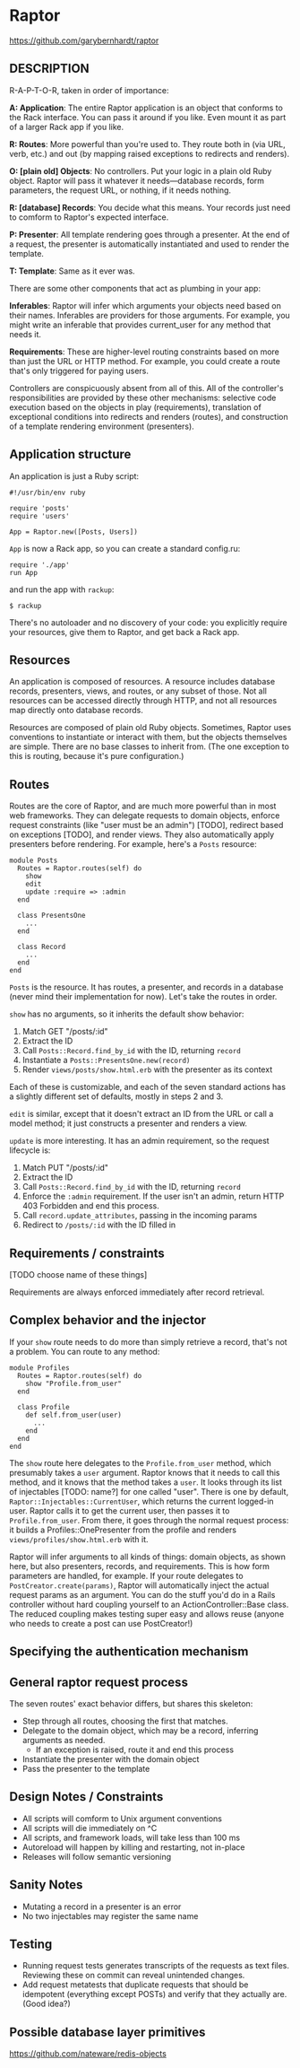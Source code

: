 # Raptor

https://github.com/garybernhardt/raptor

## DESCRIPTION

R-A-P-T-O-R, taken in order of importance:

**A: Application**: The entire Raptor application is an object that conforms to the Rack interface. You can pass it around if you like. Even mount it as part of a larger Rack app if you like.

**R: Routes**: More powerful than you're used to. They route both in (via URL, verb, etc.) and out (by mapping raised exceptions to redirects and renders).

**O: [plain old] Objects**: No controllers. Put your logic in a plain old Ruby object. Raptor will pass it whatever it needs&mdash;database records, form parameters, the request URL, or nothing, if it needs nothing.

**R: [database] Records**: You decide what this means. Your records just need to comform to Raptor's expected interface.

**P: Presenter**: All template rendering goes through a presenter. At the end of a request, the presenter is automatically instantiated and used to render the template.

**T: Template**: Same as it ever was.

There are some other components that act as plumbing in your app:

**Inferables**: Raptor will infer which arguments your objects need based on their names. Inferables are providers for those arguments. For example, you might write an inferable that provides current\_user for any method that needs it.

**Requirements**: These are higher-level routing constraints based on more than just the URL or HTTP method. For example, you could create a route that's only triggered for paying users.

Controllers are conspicuously absent from all of this. All of the controller's responsibilities are provided by these other mechanisms: selective code execution based on the objects in play (requirements), translation of exceptional conditions into redirects and renders (routes), and construction of a template rendering environment (presenters).

## Application structure

An application is just a Ruby script:

    #!/usr/bin/env ruby

    require 'posts'
    require 'users'

    App = Raptor.new([Posts, Users])

`App` is now a Rack app, so you can create a standard config.ru:

    require './app'
    run App

and run the app with `rackup`:

    $ rackup

There's no autoloader and no discovery of your code: you explicitly require your resources, give them to Raptor, and get back a Rack app.

## Resources

An application is composed of resources. A resource includes database records, presenters, views, and routes, or any subset of those. Not all resources can be accessed directly through HTTP, and not all resources map directly onto database records.

Resources are composed of plain old Ruby objects. Sometimes, Raptor uses conventions to instantiate or interact with them, but the objects themselves are simple. There are no base classes to inherit from. (The one exception to this is routing, because it's pure configuration.)

## Routes

Routes are the core of Raptor, and are much more powerful than in most web frameworks. They can delegate requests to domain objects, enforce request constraints (like "user must be an admin") [TODO], redirect based on exceptions [TODO], and render views. They also automatically apply presenters before rendering. For example, here's a `Posts` resource:

    module Posts
      Routes = Raptor.routes(self) do
        show
        edit
        update :require => :admin
      end

      class PresentsOne
        ...
      end

      class Record
        ...
      end
    end

`Posts` is the resource. It has routes, a presenter, and records in a database (never mind their implementation for now). Let's take the routes in order.

`show` has no arguments, so it inherits the default show behavior:

1. Match GET "/posts/:id"
1. Extract the ID
1. Call `Posts::Record.find_by_id` with the ID, returning `record`
1. Instantiate a `Posts::PresentsOne.new(record)`
1. Render `views/posts/show.html.erb` with the presenter as its context

Each of these is customizable, and each of the seven standard actions has a slightly different set of defaults, mostly in steps 2 and 3.

`edit` is similar, except that it doesn't extract an ID from the URL or call a model method; it just constructs a presenter and renders a view.

`update` is more interesting. It has an admin requirement, so the request lifecycle is:

1. Match PUT "/posts/:id"
1. Extract the ID
1. Call `Posts::Record.find_by_id` with the ID, returning `record`
1. Enforce the `:admin` requirement. If the user isn't an admin, return HTTP 403 Forbidden and end this process.
1. Call `record.update_attributes`, passing in the incoming params
1. Redirect to `/posts/:id` with the ID filled in

## Requirements / constraints

[TODO choose name of these things]

Requirements are always enforced immediately after record retrieval.

## Complex behavior and the injector

If your `show` route needs to do more than simply retrieve a record, that's not a problem. You can route to any method:

    module Profiles
      Routes = Raptor.routes(self) do
        show "Profile.from_user"
      end

      class Profile
        def self.from_user(user)
          ...
        end
      end
    end

The `show` route here delegates to the `Profile.from_user` method, which presumably takes a `user` argument. Raptor knows that it needs to call this method, and it knows that the method takes a `user`. It looks through its list of injectables [TODO: name?] for one called "user". There is one by default, `Raptor::Injectables::CurrentUser`, which returns the current logged-in user. Raptor calls it to get the current user, then passes it to `Profile.from_user`. From there, it goes through the normal request process: it builds a Profiles::OnePresenter from the profile and renders `views/profiles/show.html.erb` with it.

Raptor will infer arguments to all kinds of things: domain objects, as shown here, but also presenters, records, and requirements. This is how form parameters are handled, for example. If your route delegates to `PostCreator.create(params)`, Raptor will automatically inject the actual request params as an argument. You can do the stuff you'd do in a Rails controller without hard coupling yourself to an ActionController::Base class. The reduced coupling makes testing super easy and allows reuse (anyone who needs to create a post can use PostCreator!)

## Specifying the authentication mechanism

## General raptor request process

The seven routes' exact behavior differs, but shares this skeleton:

- Step through all routes, choosing the first that matches.
- Delegate to the domain object, which may be a record, inferring arguments as needed.
  - If an exception is raised, route it and end this process
- Instantiate the presenter with the domain object
- Pass the presenter to the template

## Design Notes / Constraints

- All scripts will comform to Unix argument conventions
- All scripts will die immediately on ^C
- All scripts, and framework loads, will take less than 100 ms
- Autoreload will happen by killing and restarting, not in-place
- Releases will follow semantic versioning

## Sanity Notes

- Mutating a record in a presenter is an error
- No two injectables may register the same name

## Testing

- Running request tests generates transcripts of the requests as text files. Reviewing these on commit can reveal unintended changes.
- Add request metatests that duplicate requests that should be idempotent (everything except POSTs) and verify that they actually are. (Good idea?)

## Possible database layer primitives

https://github.com/nateware/redis-objects

